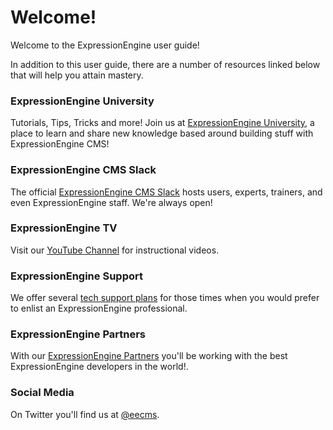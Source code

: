 <!--
    This source file is part of the open source project
    ExpressionEngine User Guide (https://github.com/ExpressionEngine/ExpressionEngine-User-Guide)

    @link      https://expressionengine.com/
    @copyright Copyright (c) 2003-2020, Packet Tide, LLC (https://packettide.com)
    @license   https://expressionengine.com/license Licensed under Apache License, Version 2.0
-->

# Welcome!

Welcome to the ExpressionEngine user guide!

In addition to this user guide, there are a number of resources linked below that will help you attain mastery.

### ExpressionEngine University

Tutorials, Tips, Tricks and more! Join us at [ExpressionEngine University](https://u.expressionengine.com), a place to learn and share new knowledge based around building stuff with ExpressionEngine CMS!

<!--
### Forums

The [ExpressionEngine Forums](https://expressionengine.com/forums) are a great place to get involved if you have questions, or to share your own knowledge in order to help others.
-->

### ExpressionEngine CMS Slack

The official [ExpressionEngine CMS Slack](https://expressionengine.com/blog/join-us-in-slack) hosts users, experts, trainers, and even ExpressionEngine staff. We're always open!

### ExpressionEngine TV

Visit our [YouTube Channel](https://www.youtube.com/ExpressionEngineTV) for instructional videos.

### ExpressionEngine Support

We offer several [tech support plans](https://expressionengine.com/support) for those times when you would prefer to enlist an ExpressionEngine professional.

### ExpressionEngine Partners

With our [ExpressionEngine Partners](https://expressionengine.com/partners) you'll be working with the best ExpressionEngine developers in the world!.

### Social Media

On Twitter you'll find us at [@eecms](https://twitter.com/eecms).
